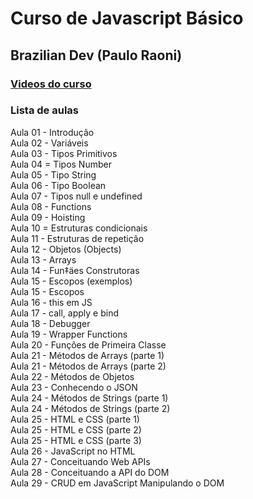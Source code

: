# Curso de Javascript Básico  
## Brazilian Dev (Paulo Raoni)  

### [Videos do curso](https://www.youtube.com/watch?v=63inpYKW7I4&list=PL-R1FQNkywO55236fniVp6LKGAVZXcmnr) 

### Lista de aulas  

Aula 01 - Introdução  
Aula 02 - Variáveis  
Aula 03 - Tipos Primitivos  
Aula 04 = Tipos Number  
Aula 05 - Tipo String  
Aula 06 - Tipo Boolean  
Aula 07 - Tipos null e undefined  
Aula 08 - Functions  
Aula 09 - Hoisting  
Aula 10 = Estruturas condicionais  
Aula 11 - Estruturas de repetição  
Aula 12 - Objetos (Objects)  
Aula 13 - Arrays  
Aula 14 - Fun‡äes Construtoras  
Aula 15 - Escopos  (exemplos)  
Aula 15 - Escopos  
Aula 16 - this em JS  
Aula 17 - call, apply e bind  
Aula 18 - Debugger  
Aula 19 - Wrapper Functions  
Aula 20 - Funções de Primeira Classe  
Aula 21 - Métodos de Arrays (parte 1)  
Aula 21 - Métodos de Arrays (parte 2)  
Aula 22 - Métodos de Objetos  
Aula 23 - Conhecendo o JSON  
Aula 24 - Métodos de Strings (parte 1)  
Aula 24 - Métodos de Strings (parte 2)  
Aula 25 - HTML e CSS (parte 1)  
Aula 25 - HTML e CSS (parte 2)  
Aula 25 - HTML e CSS (parte 3)  
Aula 26 - JavaScript no HTML  
Aula 27 - Conceituando Web APIs  
Aula 28 - Conceituando a API do DOM  
Aula 29 - CRUD em JavaScript Manipulando o DOM  
